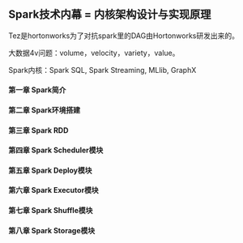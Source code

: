 ## Spark技术内幕 = 内核架构设计与实现原理

Tez是hortonworks为了对抗spark里的DAG由Hortonworks研发出来的。

大数据4v问题：volume，velocity，variety，value。

Spark内核：Spark SQL, Spark Streaming, MLlib, GraphX

#### 第一章 Spark简介


#### 第二章 Spark环境搭建


#### 第三章 Spark RDD


#### 第四章 Spark Scheduler模块


#### 第五章 Spark Deploy模块


#### 第六章 Spark Executor模块


#### 第七章 Spark Shuffle模块


#### 第八章 Spark Storage模块